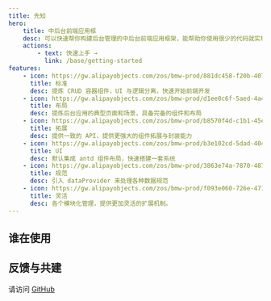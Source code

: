 ```yaml
---
title: 先知
hero:
    title: 中后台前端应用框
    desc: 可以快速帮你构建后台管理的中后台前端应用框架，能帮助你使用很少的代码就实现功能完善的后台管理功能。
    actions:
        - text: 快速上手 →
          link: /base/getting-started
features:
    - icon: https://gw.alipayobjects.com/zos/bmw-prod/881dc458-f20b-407b-947a-95104b5ec82b/k79dm8ih_w144_h144.png
      title: 标准
      desc: 提炼 CRUD 容器组件，UI 与逻辑分离，快速开始前端开发
    - icon: https://gw.alipayobjects.com/zos/bmw-prod/d1ee0c6f-5aed-4a45-a507-339a4bfe076c/k7bjsocq_w144_h144.png
      title: 布局
      desc: 提炼后台应用的典型页面和场景，具备完备的组件和布局
    - icon: https://gw.alipayobjects.com/zos/bmw-prod/b8570f4d-c1b1-45eb-a1da-abff53159967/kj9t990h_w144_h144.png
      title: 拓展
      desc: 提供一致的 API，提供更强大的组件拓展与封装能力
    - icon: https://gw.alipayobjects.com/zos/bmw-prod/b3e102cd-5dad-4046-a02a-be33241d1cc7/kj9t8oji_w144_h144.png
      title: UI
      desc: 默认集成 antd 组件布局，快速搭建一套系统
    - icon: https://gw.alipayobjects.com/zos/bmw-prod/3863e74a-7870-4874-b1e1-00a8cdf47684/kj9t7ww3_w144_h144.png
      title: 规范
      desc: 引入 dataProvider 来处理各种数据规范
    - icon: https://gw.alipayobjects.com/zos/bmw-prod/f093e060-726e-471c-a53e-e988ed3f560c/kj9t9sk7_w144_h144.png
      title: 灵活
      desc: 各个模块化管理，提供更加灵活的扩展机制。
---
```


## 谁在使用

## 反馈与共建

请访问 [GitHub](https://github.com/stbui/prophet)
